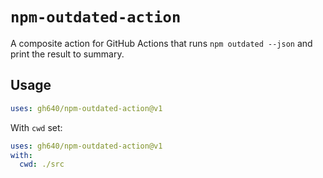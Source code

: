 # `npm-outdated-action`

A composite action for GitHub Actions that runs `npm outdated --json` and print the result to summary.

## Usage

```yaml
uses: gh640/npm-outdated-action@v1
```

With `cwd` set:

```yaml
uses: gh640/npm-outdated-action@v1
with:
  cwd: ./src
```
